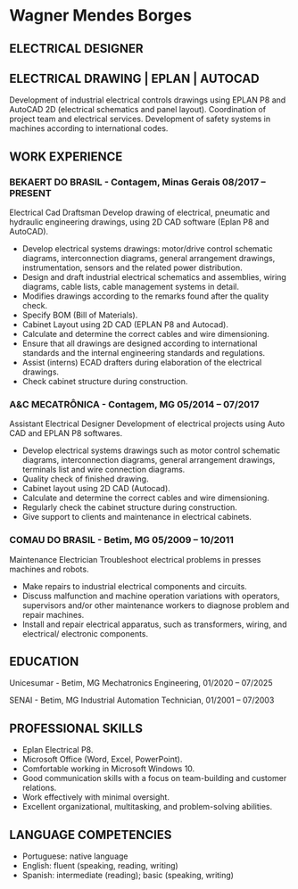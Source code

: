 # Wagner Mendes Borges

## ELECTRICAL DESIGNER
## ELECTRICAL DRAWING | EPLAN | AUTOCAD
Development of industrial electrical controls drawings using EPLAN P8 and AutoCAD 2D (electrical schematics and panel layout). Coordination of project team and electrical services. Development of safety systems in machines according to international codes.

## WORK EXPERIENCE
### BEKAERT DO BRASIL - Contagem, Minas Gerais	08/2017 – PRESENT
Electrical Cad Draftsman
Develop drawing of electrical, pneumatic and hydraulic engineering drawings, using 2D CAD software (Eplan P8 and AutoCAD).
* Develop electrical systems drawings: motor/drive control schematic diagrams, interconnection diagrams, general arrangement drawings, instrumentation, sensors and the related power distribution.
* Design and draft industrial electrical schematics and assemblies, wiring diagrams, cable lists, cable management systems in detail. 
* Modifies drawings according to the remarks found after the quality check.
* Specify BOM (Bill of Materials).
* Cabinet Layout using 2D CAD (EPLAN P8 and Autocad).
* Calculate and determine the correct cables and wire dimensioning.
* Ensure that all drawings are designed according to international standards and the internal engineering standards and regulations.
* Assist (interns) ECAD drafters during elaboration of the electrical drawings.
* Check cabinet structure during construction.

### A&C MECATRÔNICA - Contagem, MG	05/2014 – 07/2017
Assistant Electrical Designer 
Development of electrical projects using Auto CAD and EPLAN P8 softwares. 
* Develop electrical systems drawings such as motor control schematic diagrams, interconnection diagrams, general arrangement drawings, terminals list and wire connection diagrams.
* Quality check of finished drawing.
* Cabinet layout using 2D CAD (Autocad).
* Calculate and determine the correct cables and wire dimensioning.
* Regularly check the cabinet structure during construction.
* Give support to clients and maintenance in electrical cabinets.

### COMAU DO BRASIL - Betim, MG	05/2009 – 10/2011
Maintenance Electrician
Troubleshoot electrical problems in presses machines and robots.
* Make repairs to industrial electrical components and circuits.
* Discuss malfunction and machine operation variations with operators, supervisors and/or other maintenance workers to diagnose problem and repair machines.
* Install and repair electrical apparatus, such as transformers, wiring, and electrical/ electronic components.

## EDUCATION	
Unicesumar - Betim, MG
Mechatronics Engineering, 01/2020 – 07/2025

SENAI - Betim, MG
Industrial Automation Technician, 01/2001 – 07/2003

## PROFESSIONAL SKILLS
* Eplan Electrical P8.
* Microsoft Office (Word, Excel, PowerPoint).
* Comfortable working in Microsoft Windows 10.
* Good communication skills with a focus on team-building and customer relations.
* Work effectively with minimal oversight.
* Excellent organizational, multitasking, and problem-solving abilities.

## LANGUAGE COMPETENCIES
* Portuguese: native language
* English: fluent (speaking, reading, writing)
* Spanish: intermediate (reading); basic (speaking, writing)
